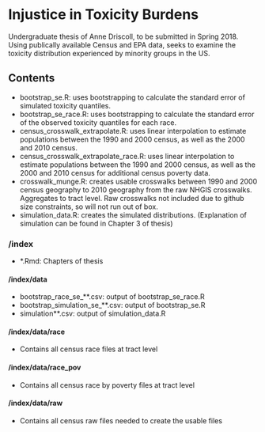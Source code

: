 # Injustice in Toxicity Burdens

Undergraduate thesis of Anne Driscoll, to be submitted in Spring 2018. Using publically available Census and EPA data, seeks to examine the toxicity distribution experienced by minority groups in the US. 

## Contents

* bootstrap_se.R: uses bootstrapping to calculate the standard error of simulated toxicity quantiles.
* bootstrap_se_race.R: uses bootstrapping to calculate the standard error of the observed toxicity quantiles for each race.
* census_crosswalk_extrapolate.R: uses linear interpolation to estimate populations between the 1990 and 2000 census, as well as the 2000 and 2010 census. 
* census_crosswalk_extrapolate_race.R: uses linear interpolation to estimate populations between the 1990 and 2000 census, as well as the 2000 and 2010 census for additional census poverty data. 
* crosswalk_munge.R: creates usable crosswalks between 1990 and 2000 census geography to 2010 geography from the raw NHGIS crosswalks. Aggregates to tract level. Raw crosswalks not included due to github size constraints, so will not run out of box. 
* simulation_data.R: creates the simulated distributions. (Explanation of simulation can be found in Chapter 3 of thesis)

### /index
* *.Rmd: Chapters of thesis

#### /index/data
* bootstrap_race_se_**.csv: output of bootstrap_se_race.R
* bootstrap_simulation_se_**.csv: output of bootstrap_se.R
* simulation**.csv: output of simulation_data.R

#### /index/data/race
* Contains all census race files at tract level

#### /index/data/race_pov
* Contains all census race by poverty files at tract level

#### /index/data/raw
* Contains all census raw files needed to create the usable files